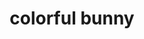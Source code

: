 ---
layout: page
title: colorful bunny
description: Using GLSL to draw bunnies
img: assets/img/bunny.jpg
redirect: https://github.com/zk2487/GLSL_shader
importance: 2
category: school
---